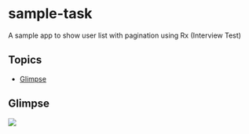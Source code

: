 # sample-task
A sample app to show user list with pagination using Rx (Interview Test)

## Topics
- [Glimpse](#glimpse)


## Glimpse
![](https://imgur.com/UhXYovD.gif)
